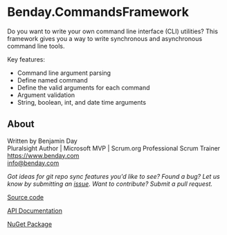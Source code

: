 # Benday.CommandsFramework

Do you want to write your own command line interface (CLI) utilities? 
This framework gives you a way to write synchronous and asynchronous command line tools.

Key features:
* Command line argument parsing
* Define named command 
* Define the valid arguments for each command
* Argument validation
* String, boolean, int, and date time arguments

## About

Written by Benjamin Day  
Pluralsight Author | Microsoft MVP | Scrum.org Professional Scrum Trainer  
https://www.benday.com  
info@benday.com 

*Got ideas for git repo sync features you'd like to see? Found a bug? 
Let us know by submitting an [issue](https://github.com/benday-inc/Benday.CommandsFramework/issues)*. *Want to contribute? Submit a pull request.*

[Source code](https://github.com/benday-inc/Benday.CommandsFramework)

[API Documentation](https://benday-inc.github.io/Benday.CommandsFramework/api/Benday.CommandsFramework.html)

[NuGet Package](https://www.nuget.org/packages/Benday.CommandsFramework/)

